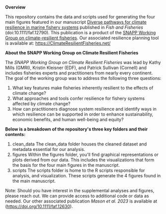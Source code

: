 

**Overview**

This repository contains the data and scripts used for generating the four main figures featured in our manuscript [Diverse pathways for climate resilience in marine fishery  systems](https://doi.org/10.1111/faf.12790) published in _Fish and Fisheries_ (doi:10.1111/faf.12790). This publication is a product of the [SNAPP Working Group on climate-resilient fisheries](https://snappartnership.net/teams/climate-resilient-fisheries/). 
Our associated resilience planning tool is available at: https://ClimateResilientFisheries.net/


**About the SNAPP Working Group on Climate Resilient Fisheries**

The *SNAPP Working Group on Climate Resilient Fisheries* was lead by Kathy Mills (GMRI), Kristin Kleisner (EDF), and Patrick Sullivan (Cornell) and includes fisheries experts and practitioners from nearly every continent. The goal of the working group was to address the following three questions:

1. What key features make fisheries inherently resilient to the effects of climate change?
2. What approaches and tools confer resilience for fishery systems affected by climate change?
3. How can practitioners diagnose system resilience and identify ways in which resilience can be supported in order to enhance sustainability, economic benefits, and human well-being and equity?


**Below is a breakdown of the repository's three key folders and their contents:**

1. clean_data
The clean_data folder houses the cleaned dataset and metadata essential for our analysis. 
2. figures
Within the figures folder, you'll find graphical representations or plots derived from our data. This includes the visualizations that form the basis for the four main figures in the manuscript.
3. scripts
The scripts folder is home to the R scripts responsible for analysis, and visualization. These scripts generate the 4 figures found in the main manuscript.

Note: Should you have interest in the supplemental analyses and figures, please reach out. We can provide access to additional code or data as needed. Our other associated publication *Mason et al. 2023* is available at (https://doi.org/10.1111/faf.12630). 

